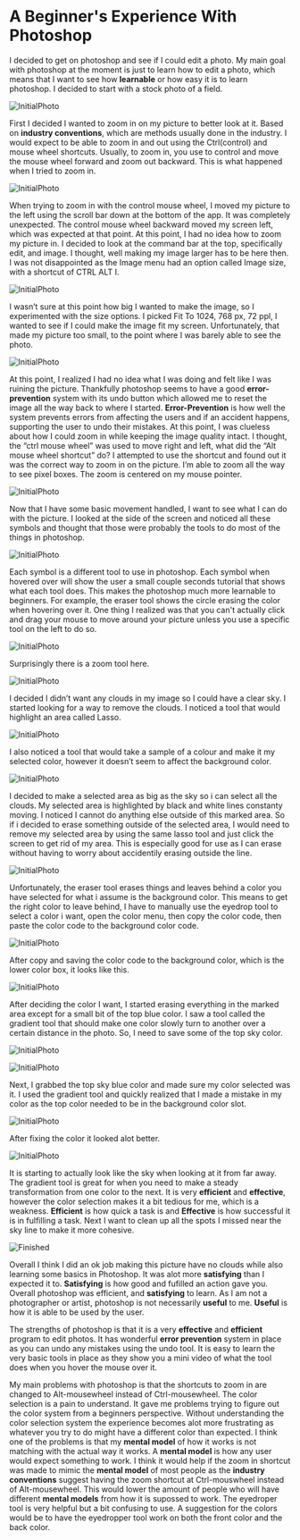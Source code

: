 # A Beginner's Experience With Photoshop

I decided to get on photoshop and see if I could edit a photo. My main goal with photoshop at the moment is just to learn how to edit a photo, which means that I want to see how **learnable** or how easy it is to learn photoshop. I decided to start with a stock photo of a field. 

![InitialPhoto](InitialPhoto.png)


First I decided I wanted to zoom in on my picture to better look at it. Based on **industry conventions**, which are methods usually done in the industry. I would expect to be able to zoom in and out using the Ctrl(control) and mouse wheel shortcuts. Usually, to zoom in, you use to control and move the mouse wheel forward and zoom out backward. This is what happened when I tried to zoom in.

![InitialPhoto](MoveLeft.png)

When trying to zoom in with the control mouse wheel, I moved my picture to the left using the scroll bar down at the bottom of the app. It was completely unexpected. The control mouse wheel backward moved my screen left, which was expected at that point. At this point, I had no idea how to zoom my picture in. I decided to look at the command bar at the top, specifically edit, and image. I thought, well making my image larger has to be here then. I was not disappointed as the Image menu had an option called Image size, with a shortcut of CTRL ALT I. 

![InitialPhoto](ImageSize.jpg)

I wasn’t sure at this point how big I wanted to make the image, so I experimented with the size options. I picked Fit To 1024, 768 px, 72 ppl, I wanted to see if I could make the image fit my screen. Unfortunately, that made my picture too small, to the point where I was barely able to see the photo. 

![InitialPhoto](SmallSize.png)

At this point, I realized I had no idea what I was doing and felt like I was ruining the picture. Thankfully photoshop seems to have a good **error-prevention** system with its undo button which allowed me to reset the image all the way back to where I started. **Error-Prevention** is how well the system prevents errors from affecting the users and if an accident happens, supporting the user to undo their mistakes. At this point, I was clueless about how I could zoom in while keeping the image quality intact. I thought, the “ctrl mouse wheel” was used to move right and left, what did the “Alt mouse wheel shortcut” do? I attempted to use the shortcut and found out it was the correct way to zoom in on the picture. I’m able to zoom all the way to see pixel boxes. The zoom is centered on my mouse pointer.

![InitialPhoto](ZoomInPixels.png)


Now that I have some basic movement handled, I want to see what I can do with the picture. I looked at the side of the screen and noticed all these symbols and thought that those were probably the tools to do most of the things in photoshop. 

![InitialPhoto](EraseTool.jpg)

Each symbol is a different tool to use in photoshop. Each symbol when hovered over will show the user a small couple seconds tutorial that shows what each tool does. This makes the photoshop much more learnable to beginners. For example, the eraser tool shows the circle erasing the color when hovering over it. One thing I realized was that you can't actually click and drag your mouse to move around your picture unless you use a specific tool on the left to do so.

![InitialPhoto](HandTool.jpg)

Surprisingly there is a zoom tool here.

![InitialPhoto](ZoomOutTool.jpg)

I decided I didn’t want any clouds in my image so I could have a clear sky. I started looking for a way to remove the clouds. I noticed a tool that would highlight an area called Lasso. 

![InitialPhoto](LassoTool.jpg)

I also noticed a tool that would take a sample of a colour and make it my selected color, however it doesn’t seem to affect the background color. 


![InitialPhoto](EyeDropperTool.jpg)

I decided to make a selected area as big as the sky so i can select all the clouds. My selected area is highlighted by black and white lines constanty moving. I noticed I cannot do anything else outside of this marked area. So if i decided to erase something outside of the selected area, I would need to remove my selected area by using the same lasso tool and just click the screen to get rid of my area. This is especially good for use as I can erase without having to worry about accidentily erasing outside the line. 


![InitialPhoto](MarkArea.jpg)


Unfortunately, the eraser tool erases things and leaves behind a color you have selected for what i assume is the background color. This means to get the right color to leave behind, I have to manually use the eyedrop tool to select a color i want, open the color menu, then copy the color code, then paste the color code to the background color code. 

![InitialPhoto](BackgroundColor.jpg)

After copy and saving the color code to the background color, which is the lower color box, it looks like this. 


![InitialPhoto](ColorTwoBoxes.jpg)

After deciding the color I want, I started erasing everything in the marked area except for a small bit of the top blue color. I saw a tool called the gradient tool that should make one color slowly turn to another over a certain distance in the photo. So, I need to save some of the top sky color. 

![InitialPhoto](GradientTool.jpg)

![InitialPhoto](MarkAreaFirstErase.jpg)

Next, I grabbed the top sky blue color and made sure my color selected was it. I used the gradient tool and quickly realized that I made a mistake in my color as the top color needed to be in the background color slot. 


![InitialPhoto](GradientMessUp.jpg)

After fixing the color it looked alot better. 

![InitialPhoto](MarkAreaAlmostFinished.jpg)

It is starting to actually look like the sky when looking at it from far away. The gradient tool is great for when you need to make a steady transformation from one color to the next. It is very **efficient** and **effective**, however the color selection makes it a bit tedious for me, which is a weakness. **Efficient** is how quick a task is and **Effective** is how successful it is in fulfilling a task. Next I want to clean up all the spots I missed near the sky line to make it more cohesive. 

![Finished](Finished.png)

Overall I think I did an ok job making this picture have no clouds while also learning some basics in Photoshop. It was alot more **satisfying** than I expected it to. **Satisfying** is how good and fufilled an action gave you. Overall photoshop was efficient, and **satisfying** to learn. As I am not a photographer or artist, photoshop is not necessarily **useful** to me. **Useful** is how it is able to be used by the user. 

The strengths of photoshop is that it is a very **effective** and **efficient** program to edit photos. It has wonderful **error prevention** system in place as you can undo any mistakes using the undo tool. It is easy to learn the very basic tools in place as they show you a mini video of what the tool does when you hover the mouse over it. 

My main problems with photoshop is that the shortcuts to zoom in are changed to Alt-mousewheel instead of Ctrl-mousewheel. The color selection is a pain to understand.  It gave me problems trying to figure out the color system from a beginners perspective. Without understanding the color selection system the experience becomes alot more frustrating as whatever you try to do might have a different color than expected. I think one of the problems is that my **mental model** of how it works is not matching with the actual way it works. A **mental model** is how any user would expect something to work. I think it would help if the zoom in shortcut was made to mimic the **mental model** of most people as the **industry conventions** suggest having the zoom shortcut at Ctrl-mouswheel instead of Alt-mousewheel. This would lower the amount of people who will have different **mental models** from how it is supossed to work. The eyedroper tool is very helpful but a bit confusing to use. A suggestion for the colors would be to have the eyedropper tool work on both the front color and the back color. 

